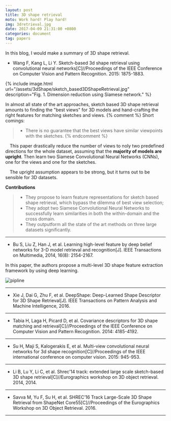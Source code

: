 ```yaml
---
layout: post
title: 3D shape retrieval 
moto: Work hard! Play hard!
img: 3dretrieval.jpg
date: 2017-04-09 21:31:00 +0800
categories: document
tag: papers
---
```


In this blog, I would make a summary of 3D shape retrieval.

* Wang F, Kang L, Li Y. Sketch-based 3d shape retrieval using convolutional neural networks[C]//Proceedings of the IEEE Conference on Computer Vision and Pattern Recognition. 2015: 1875-1883.

{% include image.html url="/assets/3dShape/sketch_based3DShapeRetrieval.jpg" description="Fig. 1. Dimension reduction using Siamese network." %}

<!-- ![pipline]({{site.url}}/assets/3dShape/sketch_based3DShapeRetrieval.jpg) -->

In almost all state of the art approaches, sketch based 3D shape retrieval amounts to finding the "best views" for 3D models and hand-crafting the right features for matching sketches and views.
{% comment %} 
Short comings:
>	* There is no guarantee that the best views have similar viewpoints with the sketches.
{% endcomment %} 

&ensp;&ensp;This paper drastically reduce the number of views to noly two predefined directions for the whole dataset, assuming that the **majority of models are upright**. Then learn two Siamese Convolutional Neural Networks (CNNs), one for the views and one for the sketches.

&ensp;&ensp;The upright assumption appears to be strong, but it turns out to be sensible for 3D datasets.

**Contributions**

> - They propose to learn feature representations for sketch based shape retrieval, which bypass the dilemma of best view selection;
> - They adopt two Siamese Convolutional Neural Networks to successfully learn similarities in both the within-domain and the cross domain.
> - They outputform all the state of the art methods on three large datasets significantly.

---

* Bu S, Liu Z, Han J, et al. Learning high-level feature by deep belief networks for 3-D model retrieval and recognition[J]. IEEE Transactions on Multimedia, 2014, 16(8): 2154-2167.

In this paper, the authors propose a multi-level 3D shape feature extraction framework by using deep learning. 

![pipline]({{site.url}}/assets/3dShape/LearningHighLevelFeaturebyDeepBeliefNetwroksfor3DModel.jpg)


---

* Xie J, Dai G, Zhu F, et al. DeepShape: Deep-Learned Shape Descriptor for 3D Shape Retrieval[J]. IEEE Transactions on Pattern Analysis and Machine Intelligence, 2016.


---

* Tabia H, Laga H, Picard D, et al. Covariance descriptors for 3D shape matching and retrieval[C]//Proceedings of the IEEE Conference on Computer Vision and Pattern Recognition. 2014: 4185-4192.

---

* Su H, Maji S, Kalogerakis E, et al. Multi-view convolutional neural networks for 3d shape recognition[C]//Proceedings of the IEEE international conference on computer vision. 2015: 945-953.

---

* Li B, Lu Y, Li C, et al. Shrec’14 track: extended large scale sketch-based 3D shape retrieval[C]//Eurographics workshop on 3D object retrieval. 2014, 2014.

---

* Savva M, Yu F, Su H, et al. SHREC’16 Track Large-Scale 3D Shape Retrieval from ShapeNet Core55[C]//Proceedings of the Eurographics Workshop on 3D Object Retrieval. 2016.

---